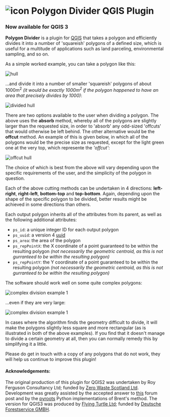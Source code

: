 # ![icon](icon.png) Polygon Divider QGIS Plugin

### Now available for QGIS 3

**Polygon Divider** is a plugin for [QGIS](http://www.qgis.org/en/site/) that takes a polygon and efficiently divides it into a number of 'squareish' polygons of a defined size, which is useful for a multitude of applications such as land parceling, environmental sampling, and so on.

As a simple worked example, you can take a polygon like this:

![hull](images/hull.png)

...and divide it into a number of smaller 'squareish' polygons of about 1000m<sup>2</sup> *(it would be exactly 1000m<sup>2</sup> if the polygon happened to have an area that precisely divides by 1000)*:

![divided hull](images/dividedhull.png)

There are two options available to the user when dividing a polygon. The above uses the **absorb** method, whereby all of the polygons are slightly larger than the requested size, in order to 'absorb' any odd-sized 'offcuts' that would otherwise be left behind. The other alternative would be the **offcut** method. An example of this is given below, in which all of the polygons would be the precise size as requested, except for the light green one at the very top, which represente the *'offcut'*:

![offcut hull](images/hulloffcut.png)

The choice of which is best from the above will vary depending upon the specific requirements of the user, and the simplicity of the polygon in question. 

Each of the above cutting methods can be undertaken in 4 directions: **left-right**, **right-left**, **bottom-top** and **top-bottom**. Again, depending upon the shape of the specific polygon to be divided, better results might be achieved in some directions than others.

Each output polygon inherits all of the attributes from its parent, as well as the following additional attributes:

* `ps_id`: a unique integer ID for each output polygon
* `ps_uuid`: a version 4 [uuid](https://en.wikipedia.org/wiki/Universally_unique_identifier)
* `ps_area`: the area of the polygon
* `ps_repPointX`: the X coordinate of a point guaranteed to be within the resulting polygon *(not necessarily the geometric centroid, as this is not gurranteed to be within the resulting polygon)*
* `ps_repPointY`: the Y coordinate of a point guaranteed to be within the resulting polygon *(not necessarily the geometric centroid, as this is not gurranteed to be within the resulting polygon)*

The software should work well on some quite complex polygons:

![complex division example 1](images/complex1.png)

...even if they are very large:

![complex division example 1](images/complex2.png)

In cases where the algorithm finds the geometry difficult to divide, it will make the polygons slightly less square and more rectangular (as is illustrated in both of the above examples). If you find that it doesn't manage to divide a certain geometry at all, then you can normally remedy this by simplifying it a little.

Please do get in touch with a copy of any polygons that do not work, they will help us continue to improve this plugin!

#### Acknowledgements:
The original production of this plugin for QGIS2 was undertaken by Roy Ferguson Consultancy Ltd; funded by [Zero Waste Scotland Ltd](http://www.zerowastescotland.org.uk/). Development was greatly assisted by the accepted answer to [this](http://gis.stackexchange.com/questions/5300/dividing-polygon-into-specific-sizes-using-arcgis) forum post and by the [pyroots](https://pypi.python.org/pypi/pyroots/0.1.0) Python implementations of Brent's method. The version for QGIS3 was produced by [Flying Turtle Ltd](https://flyingturtle.co.uk); funded by [Deutsche Forestservice GMBH](https://www.dfs-online.de/).
